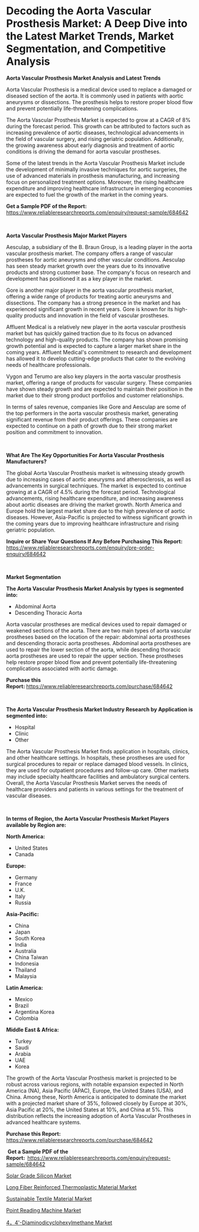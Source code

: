 <p><h1>Decoding the Aorta Vascular Prosthesis Market: A Deep Dive into the Latest Market Trends, Market Segmentation, and Competitive Analysis</h1></p><p><strong>Aorta Vascular Prosthesis Market Analysis and Latest Trends</strong></p>
<p><p>Aorta Vascular Prosthesis is a medical device used to replace a damaged or diseased section of the aorta. It is commonly used in patients with aortic aneurysms or dissections. The prosthesis helps to restore proper blood flow and prevent potentially life-threatening complications.</p><p>The Aorta Vascular Prosthesis Market is expected to grow at a CAGR of 8% during the forecast period. This growth can be attributed to factors such as increasing prevalence of aortic diseases, technological advancements in the field of vascular surgery, and rising geriatric population. Additionally, the growing awareness about early diagnosis and treatment of aortic conditions is driving the demand for aorta vascular prostheses.</p><p>Some of the latest trends in the Aorta Vascular Prosthesis Market include the development of minimally invasive techniques for aortic surgeries, the use of advanced materials in prosthesis manufacturing, and increasing focus on personalized treatment options. Moreover, the rising healthcare expenditure and improving healthcare infrastructure in emerging economies are expected to fuel the growth of the market in the coming years.</p></p>
<p><strong>Get a Sample PDF of the Report:&nbsp;</strong> <a href="https://www.reliableresearchreports.com/enquiry/request-sample/684642">https://www.reliableresearchreports.com/enquiry/request-sample/684642</a></p>
<p>&nbsp;</p>
<p><strong>Aorta Vascular Prosthesis Major Market Players</strong></p>
<p><p>Aesculap, a subsidiary of the B. Braun Group, is a leading player in the aorta vascular prosthesis market. The company offers a range of vascular prostheses for aortic aneurysms and other vascular conditions. Aesculap has seen steady market growth over the years due to its innovative products and strong customer base. The company's focus on research and development has positioned it as a key player in the market.</p><p>Gore is another major player in the aorta vascular prosthesis market, offering a wide range of products for treating aortic aneurysms and dissections. The company has a strong presence in the market and has experienced significant growth in recent years. Gore is known for its high-quality products and innovation in the field of vascular prostheses.</p><p>Affluent Medical is a relatively new player in the aorta vascular prosthesis market but has quickly gained traction due to its focus on advanced technology and high-quality products. The company has shown promising growth potential and is expected to capture a larger market share in the coming years. Affluent Medical's commitment to research and development has allowed it to develop cutting-edge products that cater to the evolving needs of healthcare professionals.</p><p>Vygon and Terumo are also key players in the aorta vascular prosthesis market, offering a range of products for vascular surgery. These companies have shown steady growth and are expected to maintain their position in the market due to their strong product portfolios and customer relationships.</p><p>In terms of sales revenue, companies like Gore and Aesculap are some of the top performers in the aorta vascular prosthesis market, generating significant revenue from their product offerings. These companies are expected to continue on a path of growth due to their strong market position and commitment to innovation.</p></p>
<p>&nbsp;</p>
<p><strong>What Are The Key Opportunities For Aorta Vascular Prosthesis Manufacturers?</strong></p>
<p><p>The global Aorta Vascular Prosthesis market is witnessing steady growth due to increasing cases of aortic aneurysms and atherosclerosis, as well as advancements in surgical techniques. The market is expected to continue growing at a CAGR of 4.5% during the forecast period. Technological advancements, rising healthcare expenditure, and increasing awareness about aortic diseases are driving the market growth. North America and Europe hold the largest market share due to the high prevalence of aortic diseases. However, Asia-Pacific is projected to witness significant growth in the coming years due to improving healthcare infrastructure and rising geriatric population.</p></p>
<p><strong>Inquire or Share Your Questions If Any Before Purchasing This Report:</strong> <a href="https://www.reliableresearchreports.com/enquiry/pre-order-enquiry/684642">https://www.reliableresearchreports.com/enquiry/pre-order-enquiry/684642</a></p>
<p>&nbsp;</p>
<p><strong>Market Segmentation</strong></p>
<p><strong>The Aorta Vascular Prosthesis Market Analysis by types is segmented into:</strong></p>
<p><ul><li>Abdominal Aorta</li><li>Descending Thoracic Aorta</li></ul></p>
<p><p>Aorta vascular prostheses are medical devices used to repair damaged or weakened sections of the aorta. There are two main types of aorta vascular prostheses based on the location of the repair: abdominal aorta prostheses and descending thoracic aorta prostheses. Abdominal aorta prostheses are used to repair the lower section of the aorta, while descending thoracic aorta prostheses are used to repair the upper section. These prostheses help restore proper blood flow and prevent potentially life-threatening complications associated with aortic damage.</p></p>
<p><strong>Purchase this Report:&nbsp;</strong><a href="https://www.reliableresearchreports.com/purchase/684642">https://www.reliableresearchreports.com/purchase/684642</a></p>
<p>&nbsp;</p>
<p><strong>The Aorta Vascular Prosthesis Market Industry Research by Application is segmented into:</strong></p>
<p><ul><li>Hospital</li><li>Clinic</li><li>Other</li></ul></p>
<p><p>The Aorta Vascular Prosthesis Market finds application in hospitals, clinics, and other healthcare settings. In hospitals, these prostheses are used for surgical procedures to repair or replace damaged blood vessels. In clinics, they are used for outpatient procedures and follow-up care. Other markets may include specialty healthcare facilities and ambulatory surgical centers. Overall, the Aorta Vascular Prosthesis Market serves the needs of healthcare providers and patients in various settings for the treatment of vascular diseases.</p></p>
<p>&nbsp;</p>
<p><strong>In terms of Region, the Aorta Vascular Prosthesis Market Players available by Region are:</strong></p>
<p>
    <p> <strong> North America: </strong>
        <ul>
            <li>United States</li>
            <li>Canada</li>
        </ul>
        </p> 
    <p> <strong> Europe: </strong>
        <ul>
            <li>Germany</li>
            <li>France</li>
            <li>U.K.</li>
            <li>Italy</li>
            <li>Russia</li>
        </ul>
        </p> 
    <p> <strong> Asia-Pacific: </strong>
        <ul>
            <li>China</li>
            <li>Japan</li>
            <li>South Korea</li>
            <li>India</li>
            <li>Australia</li>
            <li>China Taiwan</li>
            <li>Indonesia</li>
            <li>Thailand</li>
            <li>Malaysia</li>
        </ul>
        </p> 
    <p> <strong> Latin America: </strong>
        <ul>
            <li>Mexico</li>
            <li>Brazil</li>
            <li>Argentina Korea</li>
            <li>Colombia</li>
        </ul>
        </p> 
    <p> <strong> Middle East & Africa: </strong>
        <ul>
            <li>Turkey</li>
            <li>Saudi</li>
            <li>Arabia</li>
            <li>UAE</li>
            <li>Korea</li>
        </ul>
    </p>
    </p>
<p><p>The growth of the Aorta Vascular Prosthesis market is projected to be robust across various regions, with notable expansion expected in North America (NA), Asia Pacific (APAC), Europe, the United States (USA), and China. Among these, North America is anticipated to dominate the market with a projected market share of 35%, followed closely by Europe at 30%, Asia Pacific at 20%, the United States at 10%, and China at 5%. This distribution reflects the increasing adoption of Aorta Vascular Prostheses in advanced healthcare systems.</p></p>
<p><strong>Purchase this Report: </strong><a href="https://www.reliableresearchreports.com/purchase/684642">https://www.reliableresearchreports.com/purchase/684642</a></p>
<p>&nbsp;<strong>Get a Sample PDF of the Report:&nbsp;&nbsp;</strong><a href="https://www.reliableresearchreports.com/enquiry/request-sample/684642">https://www.reliableresearchreports.com/enquiry/request-sample/684642</a></p>
<p><strong></strong></p>
<p><p><a href="https://view.publitas.com/reportprime-1/solar-grade-silicon-market-size-global-industry-overview-market-segmentation-and-forecast-2024-to-2031/">Solar Grade Silicon Market</a></p><p><a href="https://meowing-canidae-761.notion.site/Long-Fiber-Reinforced-Thermoplastic-Material-Market-Size-Furnishes-Valuable-Information-Encompassing-106422798d954a52baef74f8be9e4cf3">Long Fiber Reinforced Thermoplastic Material Market</a></p><p><a href="https://military-diascia-e68.notion.site/Sustainable-Textile-Material-Market-Size-and-Examines-its-Market-Scope-with-a-Primary-Focus-on-Gro-fd68e1ea1e3b4d1baa0c0018d99e0d9e">Sustainable Textile Material Market</a></p><p><a href="https://view.publitas.com/reportprime-1/point-reading-machine-market-research-report-the-key-to-successful-business-strategy-forecasted-for-period-from-2024-2031/">Point Reading Machine Market</a></p><p><a href="https://sudsy-motorcycle-bbc.notion.site/4-4-Diaminodicyclohexylmethane-Market-Research-Report-Provides-thorough-Industry-Overview-which-of-9551a19cebac4283a5bdb2cb03d75f25">4，4'-Diaminodicyclohexylmethane Market</a></p></p>